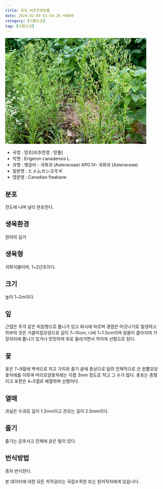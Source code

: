 ```yaml
---
title: 망초_비추천명망풀
date: 2024-02-04 01:54:29 +0800
category: [식물도감]
tag: [식물도감]
---
```




![망초[비추천명 : 망풀]](/assets/img/fileUpload/plants/basic/Compositae/Conyza/2602/1_th2.JPG)
- 국명 : 망초[비추천명 : 망풀]
- 학명 : Erigeron canadensis L.
- 과명 : 앵글러 - 국화과 (Asteraceae) APG Ⅳ- 국화과 (Asteraceae)
- 일본명 : ヒメムカシヨモギ
- 영문명 : Canadian fleabane


## 분포
 전도에 나며 널리 분포한다.
## 생육환경
원야의 길가
## 생육형
귀화식물이며, 1~2년초이다.
## 크기
높이 1~2m이다.
## 잎
근엽은 주걱 같은 피침형으로 톱니가 있고 화시에 마르며 경엽은 어긋나기로 밀생하고 하부의 것은 거꿀피침모양으로 길이 7~10cm, 나비 1~1.5cm이며 양끝이 좁아지며 가장자리에 톱니가 있거나 밋밋하며 위로 올라가면서 작아져 선형으로 된다. 
## 꽃
꽃은 7~9월에 백색으로 피고 가지와 줄기 끝에 총상으로 달려 전체적으로 큰 원뿔모양꽃차례를 이루며 머리모양꽃차례는 지름 3mm 정도로 작고 그 수가 많다. 총포는 종형이고 포편은 4~5열로 배열하며 선형이다.
## 열매
과실은 수과로 길이 1.2mm이고 관모는 길이 2.5mm이다.
## 줄기
줄기는 곧추서고 전체에 굵은 털이 있다.
## 번식방법
종자 번식한다.






본 데이터에 대한 모든 저작권리는 국립수목원 또는 원저작자에게 있습니다.
